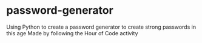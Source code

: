 # password-generator
Using Python to create a password generator to create strong passwords in this age  Made by following the Hour of Code activity
